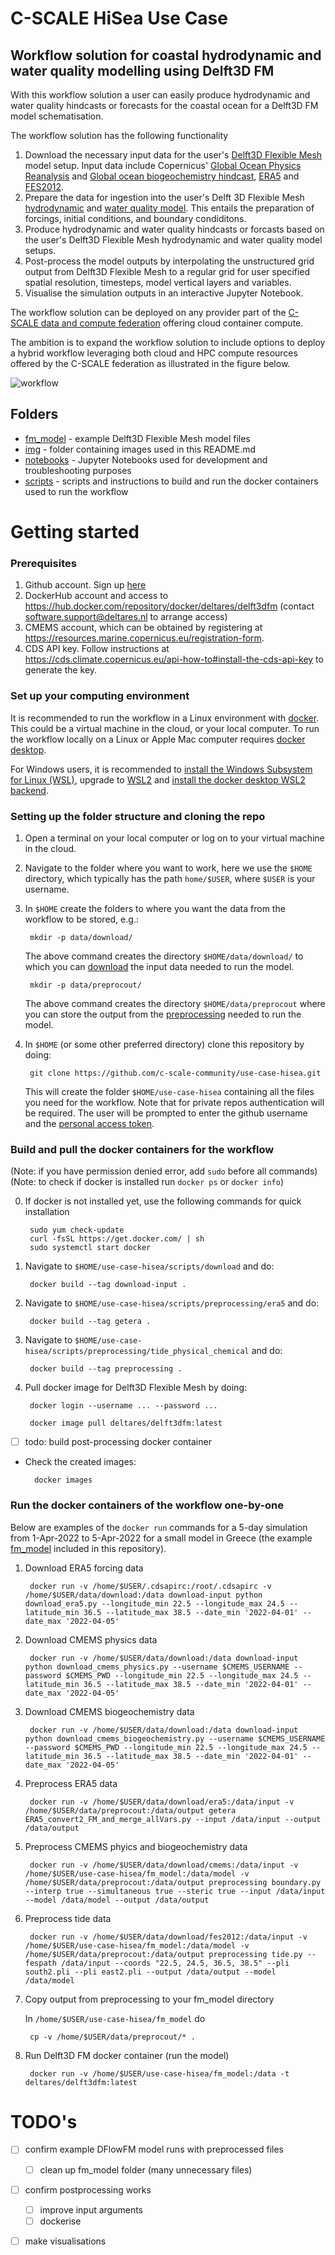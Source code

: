 # C-SCALE HiSea Use Case
## Workflow solution for coastal hydrodynamic and water quality modelling using Delft3D FM

With this workflow solution a user can easily produce hydrodynamic and water quality hindcasts or forecasts for the coastal ocean for a Delft3D FM model schematisation.

The workflow solution has the following functionality

1. Download the necessary input data for the user's [Delft3D Flexible Mesh](https://www.deltares.nl/en/software/delft3d-flexible-mesh-suite/) model setup. Input data include Copernicus' [Global Ocean Physics Reanalysis](https://resources.marine.copernicus.eu/product-download/GLOBAL_REANALYSIS_PHY_001_030) and [Global ocean biogeochemistry hindcast](https://resources.marine.copernicus.eu/product-download/GLOBAL_REANALYSIS_BIO_001_029), [ERA5](https://cds.climate.copernicus.eu/cdsapp#!/dataset/reanalysis-era5-single-levels?tab=form) and [FES2012](https://www.aviso.altimetry.fr/es/data/products/auxiliary-products/global-tide-fes/description-fes2012.html).
2. Prepare the data for ingestion into the user's Delft 3D Flexible Mesh [hydrodynamic](https://www.deltares.nl/en/software/module/d-flow-flexible-mesh/) and [water quality model](https://www.deltares.nl/en/software/module/d-water-quality/). This entails the preparation of forcings, initial conditions, and boundary condiditons.
3. Produce hydrodynamic and water quality hindcasts or forcasts based on the user's Delft3D Flexible Mesh hydrodynamic and water quality model setups.
4. Post-process the model outputs by interpolating the unstructured grid output from Delft3D Flexible Mesh to a regular grid for user specified spatial resolution, timesteps, model vertical layers and variables.
5. Visualise the simulation outputs in an interactive Jupyter Notebook.

The workflow solution can be deployed on any provider part of the [C-SCALE data and compute federation](https://c-scale.eu/) offering cloud container compute.

The ambition is to expand the workflow solution to include options to deploy a hybrid workflow leveraging both cloud and HPC compute resources offered by the C-SCALE federation as illustrated in the figure below.

![workflow](./img/cloud_hpc_workflow.png)

## Folders

* [fm_model](https://github.com/c-scale-community/use-case-hisea/tree/main/fm_model) - example Delft3D Flexible Mesh model files
* [img](https://github.com/c-scale-community/use-case-hisea/tree/main/img) - folder containing images used in this README.md
* [notebooks](https://github.com/c-scale-community/use-case-hisea/tree/main/notebooks) - Jupyter Notebooks used for development and troubleshooting purposes
* [scripts](https://github.com/c-scale-community/use-case-hisea/tree/main/scripts) - scripts and instructions to build and run the docker containers used to run the workflow

# Getting started

### Prerequisites
1. Github account. Sign up [here](https://github.com/signup)
2. DockerHub account and access to https://hub.docker.com/repository/docker/deltares/delft3dfm (contact software.support@deltares.nl to arrange access)
3. CMEMS account, which can be obtained by registering at <https://resources.marine.copernicus.eu/registration-form>.
4. CDS API key. Follow instructions at <https://cds.climate.copernicus.eu/api-how-to#install-the-cds-api-key> to generate the key.

### Set up your computing environment

It is recommended to run the workflow in a Linux environment with [docker](https://www.docker.com/). This could be a virtual machine in the cloud, or your local computer. To run the workflow locally on a Linux or Apple Mac computer requires [docker desktop](https://www.docker.com/products/docker-desktop/). 

For Windows users, it is recommended to [install the Windows Subsystem for Linux (WSL)](https://docs.microsoft.com/en-us/windows/wsl/install), upgrade to [WSL2](https://docs.microsoft.com/en-us/windows/wsl/install#upgrade-version-from-wsl-1-to-wsl-2) and [install the docker desktop WSL2 backend](https://docs.docker.com/desktop/windows/wsl/).

### Setting up the folder structure and cloning the repo

1. Open a terminal on your local computer or log on to your virtual machine in the cloud.
2. Navigate to the folder where you want to work, here we use the `$HOME` directory, which typically has the path `home/$USER`, where `$USER` is your username.
3. In `$HOME` create the folders to where you want the data from the workflow to be stored, e.g.: 
		
		mkdir -p data/download/
		
	The above command creates the directory `$HOME/data/download/` to which you can [download](https://github.com/c-scale-community/use-case-hisea/tree/main/scripts/download) the input data needed to run the model.
	
		mkdir -p data/preprocout/
		
	The above command creates the directory `$HOME/data/preprocout` where you can store the output from the [preprocessing](https://github.com/c-scale-community/use-case-hisea/tree/main/scripts/preprocessing) needed to run the model.
	

4. In `$HOME` (or some other preferred directory) clone this repository by doing: 
		
		git clone https://github.com/c-scale-community/use-case-hisea.git
	
	This will create the folder `$HOME/use-case-hisea` containing all the files you need for the workflow. Note that for private repos authentication will be required. The user will be prompted to enter the github username and the [personal access token](https://docs.github.com/en/authentication/keeping-your-account-and-data-secure/creating-a-personal-access-token).
	
### Build and pull the docker containers for the workflow
(Note: if you have permission denied error, add `sudo` before all commands) \
(Note: to check if docker is installed run `docker ps` or `docker info`)

0. If docker is not installed yet, use the following commands for quick installation

		sudo yum check-update
		curl -fsSL https://get.docker.com/ | sh
		sudo systemctl start docker

1. Navigate to `$HOME/use-case-hisea/scripts/download` and do: 
		
		docker build --tag download-input .
		
2. Navigate to `$HOME/use-case-hisea/scripts/preprocessing/era5` and do: 
		
		docker build --tag getera .
		
3. Navigate to `$HOME/use-case-hisea/scripts/preprocessing/tide_physical_chemical` and do: 
	
		docker build --tag preprocessing .
	
4. Pull docker image for Delft3D Flexible Mesh by doing: 
	
		docker login --username ... --password ...
	
		docker image pull deltares/delft3dfm:latest
	
- [ ] todo: build post-processing docker container
- Check the created images:

		docker images

### Run the docker containers of the workflow one-by-one

Below are examples of the `docker run` commands for a 5-day simulation from 1-Apr-2022 to 5-Apr-2022 for a small model in Greece (the example [fm_model](https://github.com/c-scale-community/use-case-hisea/tree/main/fm_model) included in this repository).

1. Download ERA5 forcing data

		docker run -v /home/$USER/.cdsapirc:/root/.cdsapirc -v /home/$USER/data/download:/data download-input python download_era5.py --longitude_min 22.5 --longitude_max 24.5 --latitude_min 36.5 --latitude_max 38.5 --date_min '2022-04-01' --date_max '2022-04-05'
	
2. Download CMEMS physics data

		docker run -v /home/$USER/data/download:/data download-input python download_cmems_physics.py --username $CMEMS_USERNAME --password $CMEMS_PWD --longitude_min 22.5 --longitude_max 24.5 --latitude_min 36.5 --latitude_max 38.5 --date_min '2022-04-01' --date_max '2022-04-05'
	
3. Download CMEMS biogeochemistry data

		docker run -v /home/$USER/data/download:/data download-input python download_cmems_biogeochemistry.py --username $CMEMS_USERNAME --password $CMEMS_PWD --longitude_min 22.5 --longitude_max 24.5 --latitude_min 36.5 --latitude_max 38.5 --date_min '2022-04-01' --date_max '2022-04-05'
	
4. Preprocess ERA5 data 

		docker run -v /home/$USER/data/download/era5:/data/input -v /home/$USER/data/preprocout:/data/output getera ERA5_convert2_FM_and_merge_allVars.py --input /data/input --output /data/output

5. Preprocess CMEMS phyics and biogeochemistry data

		docker run -v /home/$USER/data/download/cmems:/data/input -v /home/$USER/use-case-hisea/fm_model:/data/model -v /home/$USER/data/preprocout:/data/output preprocessing boundary.py --interp true --simultaneous true --steric true --input /data/input --model /data/model --output /data/output
	
6. Preprocess tide data

		docker run -v /home/$USER/data/download/fes2012:/data/input -v /home/$USER/use-case-hisea/fm_model:/data/model -v /home/$USER/data/preprocout:/data/output preprocessing tide.py --fespath /data/input --coords "22.5, 24.5, 36.5, 38.5" --pli south2.pli --pli east2.pli --output /data/output --model /data/model
		
7. Copy output from preprocessing to your fm_model directory

	In `/home/$USER/use-case-hisea/fm_model` do
	
		cp -v /home/$USER/data/preprocout/* .

8. Run Delft3D FM docker container (run the model)

		docker run -v /home/$USER/use-case-hisea/fm_model:/data -t deltares/delft3dfm:latest

# TODO's

- [ ] confirm example DFlowFM model runs with preprocessed files
	- [ ] clean up fm_model folder (many unnecessary files)
- [ ] confirm postprocessing works
	- [ ] improve input arguments
	- [ ] dockerise
- [ ] make visualisations


